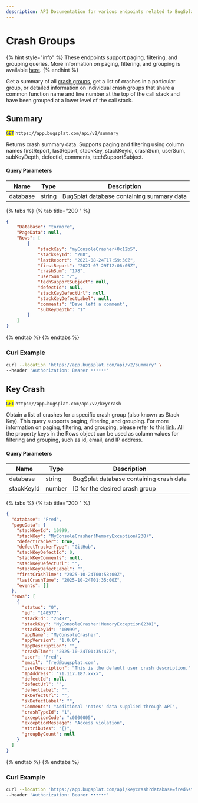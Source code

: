 ```yaml
---
description: API Documentation for various endpoints related to BugSplat Crash Groups
---
```


# Crash Groups

{% hint style="info" %}
These endpoints support paging, filtering, and grouping queries. More information on paging, filtering, and grouping is available [here](../paging-filtering-and-grouping.md).
{% endhint %}

Get a summary of all [crash groups](../../../../education/bugsplat-terminology.md#crash-group), get a list of crashes in a particular group, or detailed information on individual crash groups that share a common function name and line number at the top of the call stack and have been grouped at a lower level of the call stack.

## Summary

<mark style="color:blue;">`GET`</mark> `https://app.bugsplat.com/api/v2/summary`

Returns crash summary data. Supports paging and filtering using column names firstReport, lastReport, stackKey, stackKeyId, crashSum, userSum, subKeyDepth, defectId, comments, techSupportSubject.

#### Query Parameters

| Name     | Type   | Description                               |
| -------- | ------ | ----------------------------------------- |
| database | string | BugSplat database containing summary data |

{% tabs %}
{% tab title="200 " %}
```json
{
    "Database": "tormore",
    "PageData": null,
    "Rows": [
        {
            "stackKey": "myConsoleCrasher+0x12b5",
            "stackKeyId": "208",
            "lastReport": "2021-08-24T17:59:30Z",
            "firstReport": "2021-07-29T12:06:05Z",
            "crashSum": "178",
            "userSum": "7",
            "techSupportSubject": null,
            "defectId": null,
            "stackKeyDefectUrl": null,
            "stackKeyDefectLabel": null,
            "comments": "Dave left a comment",
            "subKeyDepth": "1"
        }
    ]
}
```
{% endtab %}
{% endtabs %}

### Curl Example

```bash
curl --location 'https://app.bugsplat.com/api/v2/summary' \
--header 'Authorization: Bearer ••••••'
```

## Key Crash

<mark style="color:blue;">`GET`</mark> `https://app.bugsplat.com/api/v2/keycrash`

Obtain a list of crashes for a specific crash group (also known as Stack Key). This query supports paging, filtering, and grouping. For more information on paging, filtering, and grouping, please refer to this [link](../paging-filtering-and-grouping.md). All the property keys in the Rows object can be used as column values for filtering and grouping, such as id, email, and IP address.

#### Query Parameters

| Name       | Type   | Description                             |
| ---------- | ------ | --------------------------------------- |
| database   | string | BugSplat database containing crash data |
| stackKeyId | number | ID for the desired crash group          |

{% tabs %}
{% tab title="200 " %}
```json
{
  "database": "Fred",
  "pageData": {
    "stackKeyId": 10999,
    "stackKey": "MyConsoleCrasher!MemoryException(238)",
    "defectTracker": true,
    "defectTrackerType": "GitHub",
    "stackKeyDefectId": 0,
    "stackKeyComments": null,
    "stackKeyDefectUrl": "",
    "stackKeyDefectLabel": "",
    "firstCrashTime": "2025-10-24T00:58:00Z",
    "lastCrashTime": "2025-10-24T01:35:00Z",
    "events": []
  },
  "rows": [
    {
      "status": "0",
      "id": "140577",
      "stackId": "26497",
      "stackKey": "MyConsoleCrasher!MemoryException(238)",
      "stackKeyId": "10999",
      "appName": "MyConsoleCrasher",
      "appVersion": "1.0.0",
      "appDescription": "",
      "crashTime": "2025-10-24T01:35:47Z",
      "user": "Fred",
      "email": "fred@bugsplat.com",
      "userDescription": "This is the default user crash description.",
      "IpAddress": "71.117.187.xxxx",
      "defectId": null,
      "defectUrl": "",
      "defectLabel": "",
      "skDefectUrl": "",
      "skDefectLabel": "",
      "Comments": "Additional 'notes' data supplied through API",
      "crashTypeId": "1",
      "exceptionCode": "c0000005",
      "exceptionMessage": "Access violation",
      "attributes": "{}",
      "groupByCount": null
    }
  ]
}
```
{% endtab %}
{% endtabs %}

### Curl Example

```bash
curl --location 'https://app.bugsplat.com/api/keycrash?database=fred&stackKeyId=10315' \
--header 'Authorization: Bearer ••••••'
```
